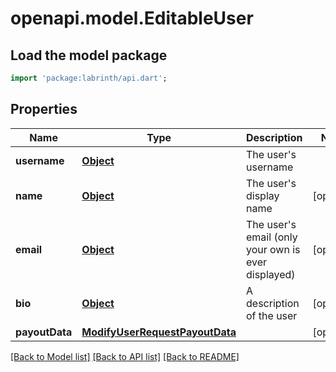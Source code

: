 # openapi.model.EditableUser

## Load the model package
```dart
import 'package:labrinth/api.dart';
```

## Properties
Name | Type | Description | Notes
------------ | ------------- | ------------- | -------------
**username** | [**Object**](.md) | The user's username | 
**name** | [**Object**](.md) | The user's display name | [optional] 
**email** | [**Object**](.md) | The user's email (only your own is ever displayed) | [optional] 
**bio** | [**Object**](.md) | A description of the user | [optional] 
**payoutData** | [**ModifyUserRequestPayoutData**](ModifyUserRequestPayoutData.md) |  | [optional] 

[[Back to Model list]](../README.md#documentation-for-models) [[Back to API list]](../README.md#documentation-for-api-endpoints) [[Back to README]](../README.md)


